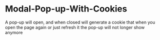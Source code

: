 # Modal-Pop-up-With-Cookies
A pop-up will open, and when closed will generate a cookie that when you open the page again or just refresh it the pop-up will not longer show anymore
